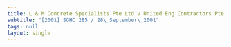 ```yaml
---
title: L & M Concrete Specialists Pte Ltd v United Eng Contractors Pte Ltd
subtitle: "[2001] SGHC 285 / 28\_September\_2001"
tags: null
layout: single
---
```


